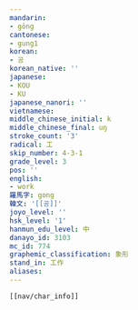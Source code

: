 ```yaml
---
mandarin:
- gōng
cantonese:
- gung1
korean:
- 공
korean_native: ''
japanese:
- KOU
- KU
japanese_nanori: ''
vietnamese:
middle_chinese_initial: k
middle_chinese_final: uŋ
stroke_count: '3'
radical: 工
skip_number: 4-3-1
grade_level: 3
pos: ''
english:
- work
羅馬字: gong
韓文: '[[공]]'
joyo_level: ''
hsk_level: '1'
hanmun_edu_level: 中
danayo_id: 3103
mc_id: 774
graphemic_classification: 象形
stand_in: 工作
aliases:
---
```

```meta-bind-embed
[[nav/char_info]]
```
